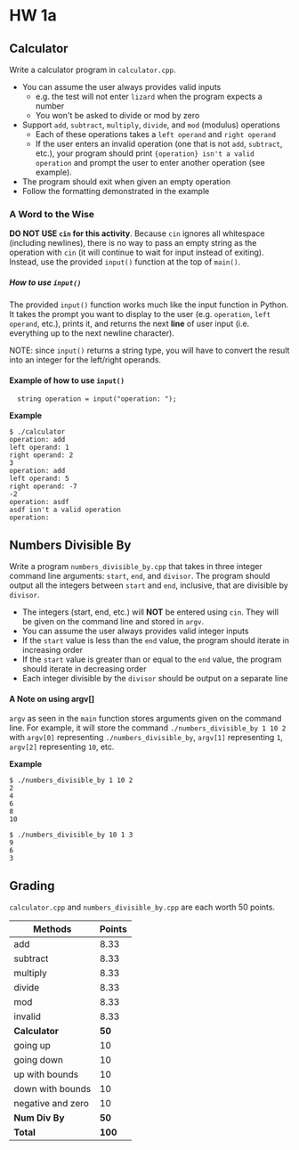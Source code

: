 # HW 1a

## Calculator

Write a calculator program in `calculator.cpp`.

- You can assume the user always provides valid inputs
  - e.g. the test will not enter `lizard` when the program expects a number
  - You won't be asked to divide or mod by zero
- Support `add`, `subtract`, `multiply`, `divide`, and `mod` (modulus) operations
  - Each of these operations takes a `left operand` and `right operand`
  - If the user enters an invalid operation (one that is not `add`, `subtract`, etc.), your program should print `{operation} isn't a valid operation` and prompt the user to enter another operation (see example).
- The program should exit when given an empty operation
- Follow the formatting demonstrated in the example

### A Word to the Wise
**DO NOT USE `cin` for this activity**. Because `cin` ignores all whitespace (including newlines), there is no way to pass an empty string as the operation with `cin` (it will continue to wait for input instead of exiting). Instead, use the provided `input()` function at the top of `main()`.

##### How to use `input()`

The provided `input()` function works much like the input function in Python. It takes the prompt you want to display to the user (e.g. `operation`, `left operand`, etc.), prints it, and returns the next **line** of user input (i.e. everything up to the next newline character).

NOTE: since `input()` returns a string type, you will have to convert the result into an integer for the left/right operands.

#### Example of how to use `input()`
```
  string operation = input("operation: ");
```

**Example**

```
$ ./calculator
operation: add
left operand: 1
right operand: 2
3
operation: add
left operand: 5
right operand: -7
-2
operation: asdf
asdf isn't a valid operation
operation: 
```

## Numbers Divisible By

Write a program `numbers_divisible_by.cpp` that takes in three integer command line arguments: `start`, `end`, and `divisor`. 
The program should output all the integers between `start` and `end`, inclusive, that are divisible by `divisor`.

- The integers (start, end, etc.) will **NOT** be entered using `cin`. They will be given on the command line and stored in `argv`.
- You can assume the user always provides valid integer inputs
- If the `start` value is less than the `end` value, the program should iterate in increasing order
- If the `start` value is greater than or equal to the `end` value, the program should iterate in decreasing order
- Each integer divisible by the `divisor` should be output on a separate line

#### A Note on using argv[]
`argv` as seen in the `main` function stores arguments given on the command line. For example, it will store the command `./numbers_divisible_by 1 10 2` with `argv[0]` representing `./numbers_divisible_by`, `argv[1]` representing `1`, `argv[2]` representing `10`, etc.

**Example**

```
$ ./numbers_divisible_by 1 10 2
2
4
6
8
10
```

```
$ ./numbers_divisible_by 10 1 3
9
6
3
```

## Grading

`calculator.cpp` and `numbers_divisible_by.cpp` are each worth 50 points.

| Methods           | Points  |
|-------------------|---------|
| add               | 8.33    |
| subtract          | 8.33    |
| multiply          | 8.33    |
| divide            | 8.33    |
| mod               | 8.33    |
| invalid           | 8.33    |
| **Calculator**    | **50**  |
| going up          | 10      |
| going down        | 10      |
| up with bounds    | 10      |
| down with bounds  | 10      |
| negative and zero | 10      |
| **Num Div By**    | **50**  |
| **Total**         | **100** |

